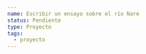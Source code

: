 ```yaml
---
name: Escribir un ensayo sobre el río Nare
status: Pendiente
type: Proyecto
tags:
  - proyecto
---
```


